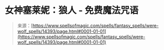 <!--yml

category: 未分类

date: 2024-06-12 18:53:20

-->

# 女神塞莱妮：狼人 - 免费魔法咒语

> 来源：[https://www.spellsofmagic.com/spells/fantasy_spells/were-wolf_spells/14393/page.html#0001-01-01](https://www.spellsofmagic.com/spells/fantasy_spells/were-wolf_spells/14393/page.html#0001-01-01)
